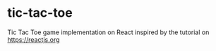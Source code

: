 # tic-tac-toe
Tic Tac Toe game implementation on React inspired by the tutorial on https://reactjs.org
